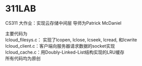 # 311LAB
CS311 大作业：实现云存储中间层
导师为Patrick McDaniel    

主要代码为  
lcloud_filesys.c： 实现了lcopen, lclose, lcseek, lcread, 和lcwrite    
lcloud_client.c：客户端向服务器请求数据的socket实现  
lcloud_cache.c：用Doubly-Linked-List结构实现的LRU缓存  
所有代码均为原创  
